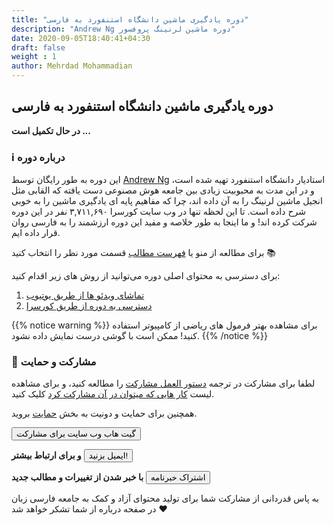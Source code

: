 ```yaml
---
title: "دوره یادگیری ماشین دانشگاه استنفورد به فارسی"
description: "Andrew Ng دوره ماشین لرنینگ پروفسور"
date: 2020-09-05T18:40:41+04:30
draft: false
weight : 1
author: Mehrdad Mohammadian
---
```


## دوره یادگیری ماشین دانشگاه استنفورد به فارسی

**در حال تکمیل است ...** 

<!-- ![دوره یادگیری ماشین دانشگاه استنفورد به فارسی](https://github.com/mehrdad-dev/ml-andrew-ng/raw/master/images/cover-course.png?width=40pc) -->

### ℹ️ درباره دوره

این دوره به طور رایگان توسط [Andrew Ng](https://www.andrewng.org/) استادیار دانشگاه استنفورد تهیه شده است،
و در این مدت به محبوبیت زیادی بین جامعه هوش مصنوعی دست یافته که القابی مثل انجیل ماشین لرنینگ را به آن داده اند، چرا که مفاهیم پایه ای یادگیری ماشین را به خوبی شرح داده است.
تا این لحظه تنها در وب سایت کورسرا ۳,۷۱۱,۶۹۰ نفر در این دوره شرکت کرده اند! 
و ما اینجا به طور خلاصه و مفید این دوره ارزشمند را به فارسی روان قرار داده ایم.

برای مطالعه از منو یا 
[فهرست مطالب](../ml-andrew-ng/about/table-of-contents/)
قسمت مورد نظر را انتخاب کنید 📚

برای دسترسی به محتوای اصلی دوره می‌توانید از روش های زیر اقدام کنید:
1. [تماشای ویدئو ها از طریق یوتیوب](https://www.youtube.com/watch?v=PPLop4L2eGk&list=PLLssT5z_DsK-h9vYZkQkYNWcItqhlRJLN)
2. [دسترسی به دوره از طریق کورسرا](https://www.coursera.org/learn/machine-learning?)

{{% notice warning %}}
برای مشاهده بهتر فرمول های ریاضی از کامپیوتر استفاده کنید!
ممکن است با گوشی درست نمایش داده نشود.
{{% /notice %}}

<!-- {{% children depth=100 %}} -->

<!-- ----------------------------------------------------------------------------- -->

### 🤝 مشارکت و حمایت

لطفا برای مشارکت در ترجمه  [دستور العمل مشارکت](https://github.com/mehrdad-dev/ml-andrew-ng-code/wiki/%D9%85%D8%B4%D8%A7%D8%B1%DA%A9%D8%AA)
 را مطالعه کنید،
و برای مشاهده لیست [کار هایی که میتوان در آن مشارکت کرد](https://github.com/mehrdad-dev/ml-andrew-ng-code/wiki/%DA%A9%D8%A7%D8%B1-%D9%87%D8%A7%DB%8C%DB%8C-%DA%A9%D9%87-%D9%85%DB%8C%D8%AA%D9%88%D8%A7%D9%86-%D8%AF%D8%B1-%D8%A2%D9%86-%D9%85%D8%B4%D8%A7%D8%B1%DA%A9%D8%AA-%DA%A9%D8%B1%D8%AF)
کلیک کنید.

 همچنین برای حمایت و دونیت به بخش
[حمایت](https://mehrdad-dev.github.io/ml-andrew-ng/sponsorship/)
بروید.
<!-- **لطفا دستور العمل های مربوطه را برای مشارکت مطالعه کنید:** -->

<a href="https://github.com/mehrdad-dev/ml-andrew-ng-code">
<button class="button" ><i class='fab fa-fw fa-github''></i> گیت هاب وب سایت برای مشارکت
</button>
</a>

<br>


**و برای ارتباط بیشتر**
<a href="mailto:mehrdad.mohammadian.contact@gmail.com">
<button class="button" ><i class='fa fa-envelope' ></i> ایمیل بزنید!
</button>
</a>

**با خبر شدن از تغییرات و مطالب جدید**
<a href="https://github.us2.list-manage.com/subscribe/post?u=e2b1b19b484d54a68a57c1945&amp;id=e971ad7c22">
<button class="button" ><i class='fa fa-at' ></i> اشتراک خبرنامه
</button>
</a>

به پاس قدردانی از مشارکت شما برای تولید محتوای آزاد و کمک به جامعه فارسی زبان در صفحه درباره از شما تشکر خواهد شد ❤️
